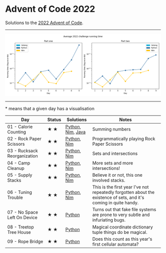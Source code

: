 # Advent of Code 2022

Solutions to the [2022 Advent of Code](https://adventofcode.com/2022).

---

![Running times](running-times.png)

---

\* means that a given day has a visualisation

<!-- ★ ☆ -->

| Day                                 | Status             | Solutions  | Notes  |
| ----------------------------------- | ------------------ | ---------- | ------ |
| 01 - Calorie Counting               | ★ ★                | [Python](01-calorieCounting/py), [Nim](01-calorieCounting/nim), [Java](01-calorieCounting/java/src) | Summing numbers |
| 02 - Rock Paper Scissors            | ★ ★                | [Python](02-rockPaperScissors/py), [Nim](02-rockPaperScissors/nim) | Programmatically playing Rock Paper Scissors |
| 03 - Rucksack Reorganization        | ★ ★                | [Python](03-rucksackReorganization/py), [Nim](03-rucksackReorganization/nim) | Sets and intersections |
| 04 - Camp Cleanup                   | ★ ★                | [Python](04-campCleanup/py), [Nim](04-campCleanup/nim) | More sets and more intersections! |
| 05 - Supply Stacks                  | ★ ★                | [Python](05-supplyStacks/py), [Nim](05-supplyStacks/nim) | Believe it or not, this one involved stacks. |
| 06 - Tuning Trouble                 | ★ ★                | [Python](06-tuningTrouble/py), [Nim](06-tuningTrouble/nim) | This is the first year I've not repeatedly forgotten about the existence of sets, and it's coming in quite handy. |
| 07 - No Space Left On Device        | ★ ★                | [Python](07-noSpaceLeftOnDevice/py) | Turns out that fake file systems are prone to very subtle and infuriating bugs. |
| 08 - Treetop Tree House             | ★ ★                | [Python](08-treetopTreeHouse/py) | Magical coordinate dictionary tuple things do be magical. |
| 09 - Rope Bridge                    | ★ ★                | [Python](09-ropeBridge/py) | Does this count as this year's first cellular automata? |

